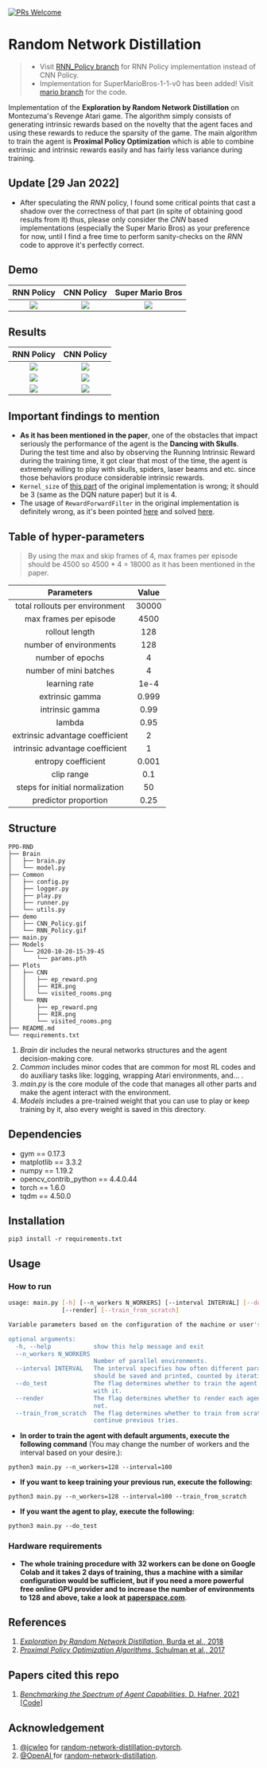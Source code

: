 [![PRs Welcome](https://img.shields.io/badge/PRs-welcome-brightgreen.svg?style=flat-square)](http://makeapullrequest.com)  
# Random Network Distillation
> - Visit [RNN_Policy branch](https://github.com/alirezakazemipour/PPO-RND/tree/RNN_Policy) for RNN Policy implementation instead of CNN Policy.  
> - Implementation for SuperMarioBros-1-1-v0 has been added! Visit [mario branch](https://github.com/alirezakazemipour/PPO-RND/tree/mario) for the code.

Implementation of the **Exploration by Random Network Distillation** on Montezuma's Revenge Atari game. The algorithm simply consists of generating intrinsic rewards based on the novelty that the agent faces and using these rewards to reduce the sparsity of the game. The main algorithm to train the agent is **Proximal Policy Optimization** which is able to combine extrinsic and intrinsic rewards easily and has fairly less variance during training.

## Update [29 Jan 2022]
- After speculating the _RNN_ policy, I found some critical points that cast a shadow over the correctness of that part (in spite of obtaining good results from it) thus, please only consider the _CNN_ based implementations (especially the Super Mario Bros) as your preference for now, until I find a free time to perform sanity-checks on the _RNN_ code to approve it's perfectly correct. 


## Demo

RNN Policy| CNN Policy| Super Mario Bros
:-----------------------:|:-----------------------:|:-----------------------:
![](demo/RNN_Policy.gif)| ![](demo/CNN_Policy.gif)| ![](demo/mario.gif) 

## Results
RNN Policy| CNN Policy
:-----------------------:|:-----------------------:|
![](Plots/RNN/RIR.png)	               | ![](Plots/CNN/RIR.png)	
![](Plots/RNN/ep_reward.png)      | ![](Plots/CNN/ep_reward.png)
![](Plots/RNN/visited_rooms.png)| ![](Plots/CNN/visited_rooms.png)

## Important findings to mention

- **As it has been mentioned in the paper**, one of the obstacles that impact seriously the performance of the agent is the **Dancing with Skulls**. During the test time and also by observing the Running Intrinsic Reward during the training time, it got clear that most of the time, the agent is extremely willing to play with skulls, spiders, laser beams and etc. since those behaviors produce considerable intrinsic rewards.
- `Kernel_size` of [this part](https://github.com/openai/random-network-distillation/blob/f75c0f1efa473d5109d487062fd8ed49ddce6634/policies/cnn_policy_param_matched.py#L104) of the original implementation is wrong; it should be 3 (same as the DQN nature paper) but it is 4.
- The usage of `RewardForwardFilter` in the original implementation is definitely wrong, as it's been pointed [here](https://github.com/openai/large-scale-curiosity/issues/6#issuecomment-433981760) and solved [here](https://github.com/openai/random-network-distillation/issues/16#issuecomment-488387659).

## Table of hyper-parameters

> By using the max and skip frames of 4, max frames per episode should be 4500 so 4500 * 4 = 18000 as it has been mentioned in the paper.

Parameters          | Value
:-----------------------:|:-----------------------:
total rollouts per environment  | 30000
max frames per episode  | 4500
rollout length       	       | 128
number of environments| 128
number of epochs	   | 4
number of mini batches  | 4
learning rate                      | 1e-4
extrinsic gamma		    | 0.999
intrinsic gamma		    | 0.99
lambda		                  | 0.95
extrinsic advantage coefficient       | 2
intrinsic advantage coefficient        | 1
entropy coefficient     		    | 0.001
clip range    				       | 0.1
steps for initial normalization	      | 50
predictor proportion		     | 0.25


## Structure
```shell
PPO-RND
├── Brain
│   ├── brain.py
│   └── model.py
├── Common
│   ├── config.py
│   ├── logger.py
│   ├── play.py
│   ├── runner.py
│   └── utils.py
├── demo
│   ├── CNN_Policy.gif
│   └── RNN_Policy.gif
├── main.py
├── Models
│   └── 2020-10-20-15-39-45
│       └── params.pth
├── Plots
│   ├── CNN
│   │   ├── ep_reward.png
│   │   ├── RIR.png
│   │   └── visited_rooms.png
│   └── RNN
│       ├── ep_reward.png
│       ├── RIR.png
│       └── visited_rooms.png
├── README.md
└── requirements.txt

```
1. _Brain_ dir includes the neural networks structures and the agent decision-making core.
2. _Common_ includes minor codes that are common for most RL codes and do auxiliary tasks like: logging, wrapping Atari environments, and... .
3. _main.py_ is the core module of the code that manages all other parts and make the agent interact with the environment.
4. _Models_ includes a pre-trained weight that you can use to play or keep training by it, also every weight is saved in this directory.
## Dependencies
- gym == 0.17.3
- matplotlib == 3.3.2
- numpy == 1.19.2
- opencv_contrib_python == 4.4.0.44
- torch == 1.6.0
- tqdm == 4.50.0

## Installation
```shell
pip3 install -r requirements.txt
```
## Usage
### How to run
```bash
usage: main.py [-h] [--n_workers N_WORKERS] [--interval INTERVAL] [--do_test]
               [--render] [--train_from_scratch]

Variable parameters based on the configuration of the machine or user's choice

optional arguments:
  -h, --help            show this help message and exit
  --n_workers N_WORKERS
                        Number of parallel environments.
  --interval INTERVAL   The interval specifies how often different parameters
                        should be saved and printed, counted by iterations.
  --do_test             The flag determines whether to train the agent or play
                        with it.
  --render              The flag determines whether to render each agent or
                        not.
  --train_from_scratch  The flag determines whether to train from scratch or
                        continue previous tries.

```
- **In order to train the agent with default arguments, execute the following command** (You may change the number of workers and the interval based on your desire.):
```shell
python3 main.py --n_workers=128 --interval=100
```
- **If you want to keep training your previous run, execute the following:**
```shell
python3 main.py --n_workers=128 --interval=100 --train_from_scratch
```
- **If you want  the agent to play, execute the following:**
```shell
python3 main.py --do_test
```
### Hardware requirements
- **The whole training procedure with 32 workers can be done on Google Colab and it takes 2 days of training, thus a machine with a similar configuration would be sufficient, but if you need a more powerful free online GPU provider and to increase the number of environments to 128 and above, take a look at [paperspace.com](paperspace.com)**.
## References
1. [_Exploration by Random Network Distillation_, Burda et al., 2018](https://arxiv.org/abs/1810.12894)
2. [_Proximal Policy Optimization Algorithms_, Schulman et al., 2017](https://arxiv.org/abs/1707.06347)

## Papers cited this repo
1. [_Benchmarking the Spectrum of Agent Capabilities_, D. Hafner, 2021](https://arxiv.org/pdf/2109.06780.pdf) [[Code](https://github.com/danijar/crafter)]

## Acknowledgement 
1. [@jcwleo](https://github.com/jcwleo) for [random-network-distillation-pytorch](https://github.com/jcwleo/random-network-distillation-pytorch).
2. [@OpenAI ](https://github.com/openai) for [random-network-distillation](https://github.com/openai/random-network-distillation).
